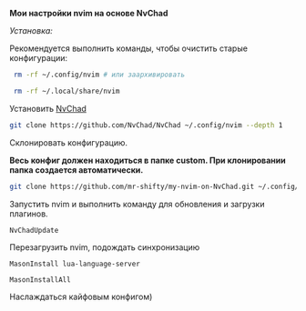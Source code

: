 
**Мои настройки nvim на основе NvChad**

*Установка:*

Рекомендуется выполнить команды, чтобы очистить старые конфигурации:

```bash
 rm -rf ~/.config/nvim # или заархивировать
 ``` 
 ```bash
  rm -rf ~/.local/share/nvim
  ```

Установить [NvChad](https://nvchad.com/docs/quickstart/install)

```bash
git clone https://github.com/NvChad/NvChad ~/.config/nvim --depth 1
```

Склонировать конфигурацию.

**Весь конфиг должен находиться в папке custom. При клонировании папка создается автоматически.**

```bash
git clone https://github.com/mr-shifty/my-nvim-on-NvChad.git ~/.config/nvim/lua/custom --depth 1
```

Запустить nvim и выполнить команду для обновления и загрузки плагинов.  

`NvChadUpdate`

Перезагрузить nvim, подождать синхронизацию

`MasonInstall lua-language-server`

`MasonInstallAll`


Наслаждаться кайфовым конфигом)

